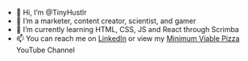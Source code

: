 - 👋 Hi, I’m @TinyHustlr
- 👀 I’m a marketer, content creator, scientist, and gamer
- 🌱 I’m currently learning HTML, CSS, JS and React through Scrimba
- 📫 You can reach me on [LinkedIn](https://www.linkedin.com/in/davidworeilly) or view my [Minimum Viable Pizza](https://www.youtube.com/@minimumviablepizza) YouTube Channel

<!---
TinyHustlr/TinyHustlr is a ✨ special ✨ repository because its `README.md` (this file) appears on your GitHub profile.
You can click the Preview link to take a look at your changes.
--->

